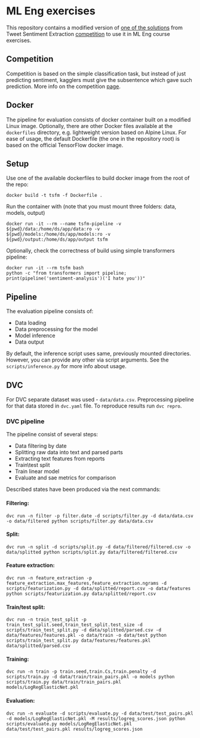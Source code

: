 # ML Eng exercises

This repository contains a modified version of [one of the solutions][kaggle-notebook] from Tweet Sentiment Extraction [competition][competition] to use it in ML Eng course exercises.

## Competition

Competition is based on the simple classification task, but instead of just predicting sentiment, kagglers must give the subsentence which gave such prediction. More info on the competition [page][competition].

## Docker

The pipeline for evaluation consists of docker container built on a modified Linux image. Optionally, there are other Docker files available at the `dockerfiles` directory, e.g. lightweight version based on Alpine Linux. For ease of usage, the default Dockerfile (the one in the repository root) is based on the official TensorFlow docker image.

## Setup

Use one of the available dockerfiles to build docker image from the root of the repo:

```shell
docker build -t tsfm -f Dockerfile .
```

Run the container with (note that you must mount three folders: data, models, output)

```shell
docker run -it --rm --name tsfm-pipeline -v ${pwd}/data:/home/ds/app/data:ro -v ${pwd}/models:/home/ds/app/models:ro -v ${pwd}/output:/home/ds/app/output tsfm
```

Optionally, check the correctness of build using simple transformers pipeline:

```shell
docker run -it --rm tsfm bash
python -c "from transformers import pipeline; print(pipeline('sentiment-analysis')('I hate you'))"
```

## Pipeline

The evaluation pipeline consists of:

- Data loading
- Data preprocessing for the model
- Model inference
- Data output

By default, the inference script uses same, previously mounted directories. However, you can provide any other via script arguments. See the `scripts/inference.py` for more info about usage.

[competition]: [https://www.kaggle.com/c/tweet-sentiment-extraction]
[kaggle-notebook]: [https://www.kaggle.com/cdeotte/tensorflow-roberta-0-705]

## DVC

For DVC separate dataset was used - `data/data.csv`. Preprocessing pipeline for that data stored in `dvc.yaml` file. To reproduce results run `dvc repro`.

### DVC pipeline

The pipeline consist of several steps:

- Data filtering by date
- Splitting raw data into text and parsed parts
- Extracting text features from reports
- Train\test split
- Train linear model
- Evaluate and sae metrics for comparison

Described states have been produced via the next commands:

#### Filtering:
`dvc run -n filter -p filter.date -d scripts/filter.py -d data/data.csv -o data/filtered python scripts/filter.py data/data.csv`
#### Split:
`dvc run -n split -d scripts/split.py -d data/filtered/filtered.csv -o data/splitted python scripts/split.py data/filtered/filtered.csv`
#### Feature extraction:
`dvc run -n feature_extraction -p feature_extraction.max_features,feature_extraction.ngrams -d scripts/featurization.py -d data/splitted/report.csv -o data/features python scripts/featurization.py data/splitted/report.csv`
#### Train/test split:
`dvc run -n train_test_split -p train_test_split.seed,train_test_split.test_size -d scripts/train_test_split.py -d data/splitted/parsed.csv -d data/features/features.pkl -o data/train -o data/test python scripts/train_test_split.py data/features/features.pkl data/splitted/parsed.csv`
#### Training:
`dvc run -n train -p train.seed,train.Cs,train.penalty -d scripts/train.py -d data/train/train_pairs.pkl -o models python scripts/train.py data/train/train_pairs.pkl models/LogRegElasticNet.pkl`
#### Evaluation:
`dvc run -n evaluate -d scripts/evaluate.py -d data/test/test_pairs.pkl -d models/LogRegElasticNet.pkl -M results/logreg_scores.json python scripts/evaluate.py models/LogRegElasticNet.pkl data/test/test_pairs.pkl results/logreg_scores.json`

